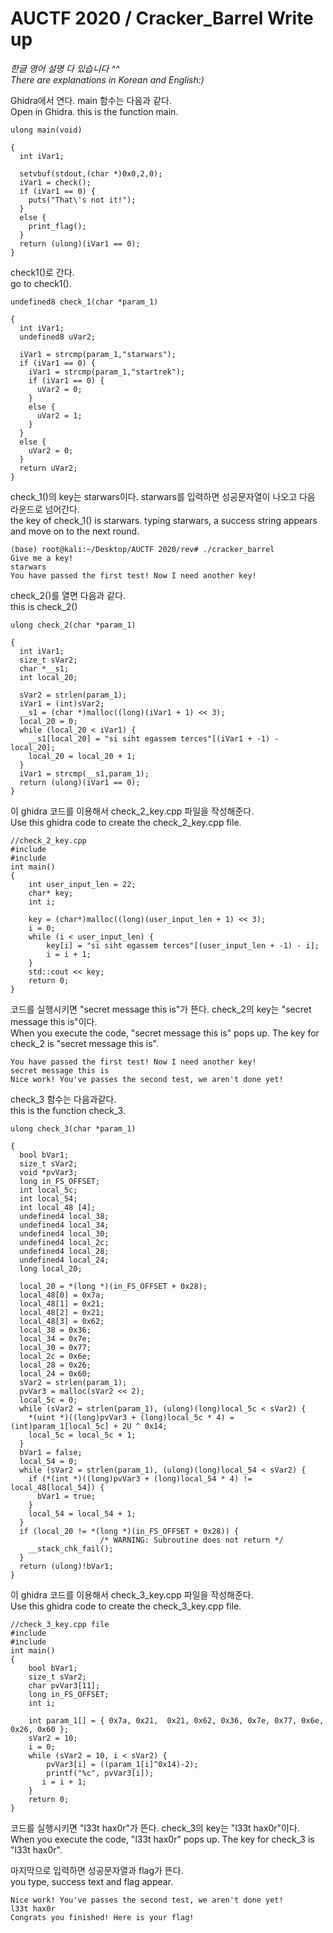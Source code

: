 AUCTF 2020 / Cracker_Barrel Write up
======================================
_한글 영어 설명 다 있습니다 ^^_   
_There are explanations in Korean and English:)_

Ghidra에서 연다. main 함수는 다음과 같다.   
Open in Ghidra. this is the function main.

<pre><code>ulong main(void)

{
  int iVar1;
  
  setvbuf(stdout,(char *)0x0,2,0);
  iVar1 = check();
  if (iVar1 == 0) {
    puts("That\'s not it!");
  }
  else {
    print_flag();
  }
  return (ulong)(iVar1 == 0);
}
</code></pre>

check1()로 간다.   
go to check1().

<pre><code>undefined8 check_1(char *param_1)

{
  int iVar1;
  undefined8 uVar2;
  
  iVar1 = strcmp(param_1,"starwars");
  if (iVar1 == 0) {
    iVar1 = strcmp(param_1,"startrek");
    if (iVar1 == 0) {
      uVar2 = 0;
    }
    else {
      uVar2 = 1;
    }
  }
  else {
    uVar2 = 0;
  }
  return uVar2;
}</code></pre>

check_1()의 key는 starwars이다. starwars를 입력하면 성공문자열이 나오고 다음 라운드로 넘어간다.   
the key of check_1() is starwars. typing starwars, a success string appears and move on to the next round.

<pre><code>(base) root@kali:~/Desktop/AUCTF 2020/rev# ./cracker_barrel 
Give me a key!
starwars
You have passed the first test! Now I need another key!</code></pre>

check_2()를 열면 다음과 같다.   
this is check_2()

<pre><code>ulong check_2(char *param_1)

{
  int iVar1;
  size_t sVar2;
  char *__s1;
  int local_20;
  
  sVar2 = strlen(param_1);
  iVar1 = (int)sVar2;
  __s1 = (char *)malloc((long)(iVar1 + 1) << 3);
  local_20 = 0;
  while (local_20 < iVar1) {
    __s1[local_20] = "si siht egassem terces"[(iVar1 + -1) - local_20];
    local_20 = local_20 + 1;
  }
  iVar1 = strcmp(__s1,param_1);
  return (ulong)(iVar1 == 0);
}
</code></pre>

이 ghidra 코드를 이용해서 check_2_key.cpp 파일을 작성해준다.   
Use this ghidra code to create the check_2_key.cpp file.

<pre><code>//check_2_key.cpp
#include <stdio.h>
#include <iostream>
int main()
{
    int user_input_len = 22;
    char* key;
    int i;

    key = (char*)malloc((long)(user_input_len + 1) << 3);
    i = 0;
    while (i < user_input_len) {
        key[i] = "si siht egassem terces"[(user_input_len + -1) - i];
        i = i + 1;
    }
    std::cout << key;
    return 0;
}</code></pre>

코드를 실행시키면 "secret message this is"가 뜬다. check_2의 key는 "secret message this is"이다.   
When you execute the code, "secret message this is" pops up. The key for check_2 is "secret message this is".

<pre><code>You have passed the first test! Now I need another key!
secret message this is
Nice work! You've passes the second test, we aren't done yet!</code></pre>

check_3 함수는 다음과같다.   
this is the function check_3.

<pre><code>ulong check_3(char *param_1)

{
  bool bVar1;
  size_t sVar2;
  void *pvVar3;
  long in_FS_OFFSET;
  int local_5c;
  int local_54;
  int local_48 [4];
  undefined4 local_38;
  undefined4 local_34;
  undefined4 local_30;
  undefined4 local_2c;
  undefined4 local_28;
  undefined4 local_24;
  long local_20;
  
  local_20 = *(long *)(in_FS_OFFSET + 0x28);
  local_48[0] = 0x7a;
  local_48[1] = 0x21;
  local_48[2] = 0x21;
  local_48[3] = 0x62;
  local_38 = 0x36;
  local_34 = 0x7e;
  local_30 = 0x77;
  local_2c = 0x6e;
  local_28 = 0x26;
  local_24 = 0x60;
  sVar2 = strlen(param_1);
  pvVar3 = malloc(sVar2 << 2);
  local_5c = 0;
  while (sVar2 = strlen(param_1), (ulong)(long)local_5c < sVar2) {
    *(uint *)((long)pvVar3 + (long)local_5c * 4) = (int)param_1[local_5c] + 2U ^ 0x14;
    local_5c = local_5c + 1;
  }
  bVar1 = false;
  local_54 = 0;
  while (sVar2 = strlen(param_1), (ulong)(long)local_54 < sVar2) {
    if (*(int *)((long)pvVar3 + (long)local_54 * 4) != local_48[local_54]) {
      bVar1 = true;
    }
    local_54 = local_54 + 1;
  }
  if (local_20 != *(long *)(in_FS_OFFSET + 0x28)) {
                    /* WARNING: Subroutine does not return */
    __stack_chk_fail();
  }
  return (ulong)!bVar1;
}</code></pre>

이 ghidra 코드를 이용해서 check_3_key.cpp 파일을 작성해준다.   
Use this ghidra code to create the check_3_key.cpp file.

<pre><code>//check_3_key.cpp file
#include <stdio.h>
#include <iostream>
int main()
{
    bool bVar1;
    size_t sVar2;
    char pvVar3[11];
    long in_FS_OFFSET;
    int i;

    int param_1[] = { 0x7a, 0x21,  0x21, 0x62, 0x36, 0x7e, 0x77, 0x6e, 0x26, 0x60 };
    sVar2 = 10;
    i = 0;
    while (sVar2 = 10, i < sVar2) {
        pvVar3[i] = ((param_1[i]^0x14)-2);
        printf("%c", pvVar3[i]);
       i = i + 1;
    }
    return 0;
}</code></pre>

코드를 실행시키면 "l33t hax0r"가 뜬다. check_3의 key는 "l33t hax0r"이다.   
When you execute the code, "l33t hax0r" pops up. The key for check_3 is "l33t hax0r".

마지막으로 입력하면 성공문자열과 flag가 뜬다.   
you type, success text and flag appear.
<pre><code>Nice work! You've passes the second test, we aren't done yet!
l33t hax0r
Congrats you finished! Here is your flag!</code></pre>

